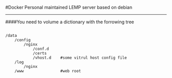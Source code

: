 #Docker
Personal maintained LEMP server based on debian

***
####You need to volume a dictionary with the forrowing tree

<pre><code>
/data
    /config
        /nginx
            /conf.d
            /certs
            /vhost.d    #some vitrul host config file
    /log
        /nginx
    /www                #web root
</code></pre>